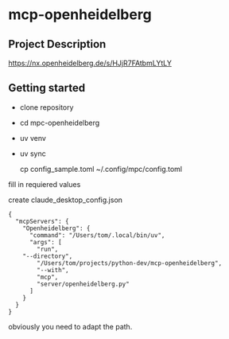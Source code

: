 # mcp-openheidelberg

## Project Description

https://nx.openheidelberg.de/s/HJjR7FAtbmLYtLY

## Getting started

- clone repository
- cd mpc-openheidelberg
- uv venv
- uv sync

   cp config_sample.toml ~/.config/mpc/config.toml

fill in requiered values

create claude_desktop_config.json

    {
      "mcpServers": {
        "Openheidelberg": {
          "command": "/Users/tom/.local/bin/uv",
          "args": [
            "run",
	    "--directory",
            "/Users/tom/projects/python-dev/mcp-openheidelberg",
            "--with",
            "mcp",
            "server/openheidelberg.py"
          ]
        }
      }
    }

obviously you need to adapt the path.
